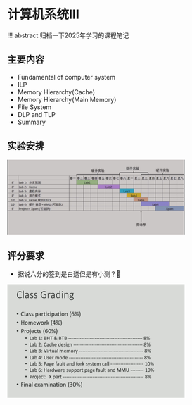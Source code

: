 # 计算机系统Ⅲ

!!! abstract
    归档一下2025年学习的课程笔记

## 主要内容
+ Fundamental of computer system
+ ILP
+ Memory Hierarchy(Cache)
+ Memory Hierarchy(Main Memory)
+ File System
+ DLP and TLP
+ Summary

## 实验安排
<img src="2.png" style="max-width: 80%; height: auto;">

## 评分要求
+ 据说六分的签到是白送但是有小测？🫠

<img src="1.png" style="max-width: 80%; height: auto;">